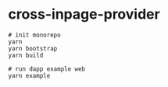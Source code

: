 # cross-inpage-provider

```
# init monorepo
yarn
yarn bootstrap
yarn build

# run dapp example web
yarn example
```

